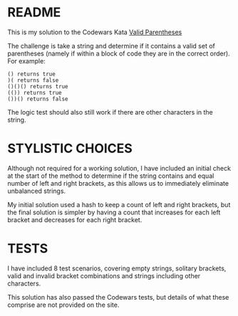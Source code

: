 # README

This is my solution to the Codewars Kata [Valid Parentheses](https://www.codewars.com/kata/valid-parentheses/train/ruby)

The challenge is take a string and determine if it contains a valid set of parentheses (namely if within a block
of code they are in the correct order). For example:

    () returns true
    )( returns false
    ()()() returns true
    (()) returns true
    ())() returns false

The logic test should also still work if there are other characters in the string.


# STYLISTIC CHOICES

Although not required for a working solution, I have included an initial check at the start of the method to determine if the string contains and equal number of left and right brackets, as this allows us to immediately eliminate unbalanced strings.

My initial solution used a hash to keep a count of left and right brackets, but the final solution is simpler
by having a count that increases for each left bracket and decreases for each right bracket.


# TESTS

I have included 8 test scenarios, covering empty strings, solitary brackets, valid and invalid bracket combinations
and strings including other characters.

This solution has also passed the Codewars tests, but details of what these comprise are not provided on the site.


